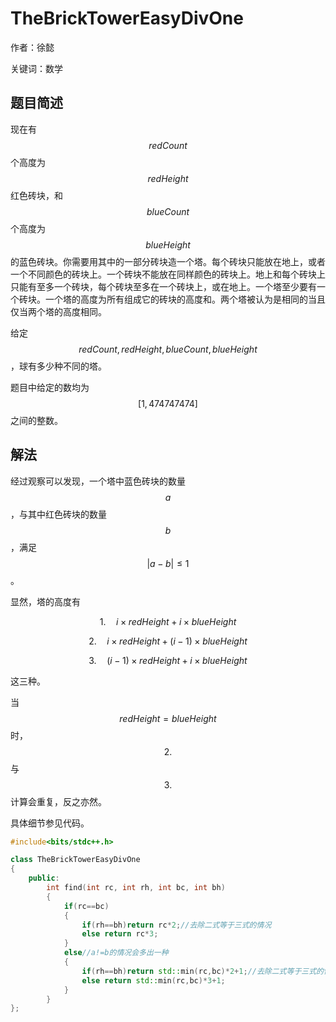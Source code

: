 # TheBrickTowerEasyDivOne
作者：徐懿

关键词：数学
## 题目简述
现在有$$redCount$$个高度为$$redHeight$$红色砖块，和$$blueCount$$个高度为$$blueHeight$$的蓝色砖块。你需要用其中的一部分砖块造一个塔。每个砖块只能放在地上，或者一个不同颜色的砖块上。一个砖块不能放在同样颜色的砖块上。地上和每个砖块上只能有至多一个砖块，每个砖块至多在一个砖块上，或在地上。一个塔至少要有一个砖块。一个塔的高度为所有组成它的砖块的高度和。两个塔被认为是相同的当且仅当两个塔的高度相同。

给定$$redCount,redHeight,blueCount,blueHeight$$，球有多少种不同的塔。

题目中给定的数均为$$[1,474747474]$$之间的整数。

## 解法
经过观察可以发现，一个塔中蓝色砖块的数量$$a$$，与其中红色砖块的数量$$b$$，满足$$|a-b|\leq1$$。

显然，塔的高度有

$$1.\quad i\times redHeight+i\times blueHeight$$

$$2.\quad i\times redHeight+(i-1)\times blueHeight$$

$$3.\quad (i-1)\times redHeight+i\times blueHeight$$ 

这三种。

当$$redHeight=blueHeight$$时，$$2.$$与$$3.$$计算会重复，反之亦然。

具体细节参见代码。
```C++
#include<bits/stdc++.h>

class TheBrickTowerEasyDivOne 
{
	public:
		int find(int rc, int rh, int bc, int bh) 
		{
			if(rc==bc)
			{
				if(rh==bh)return rc*2;//去除二式等于三式的情况
				else return rc*3;
			}
			else//a!=b的情况会多出一种
			{
				if(rh==bh)return std::min(rc,bc)*2+1;//去除二式等于三式的情况
				else return std::min(rc,bc)*3+1;
			}
		}
};
```